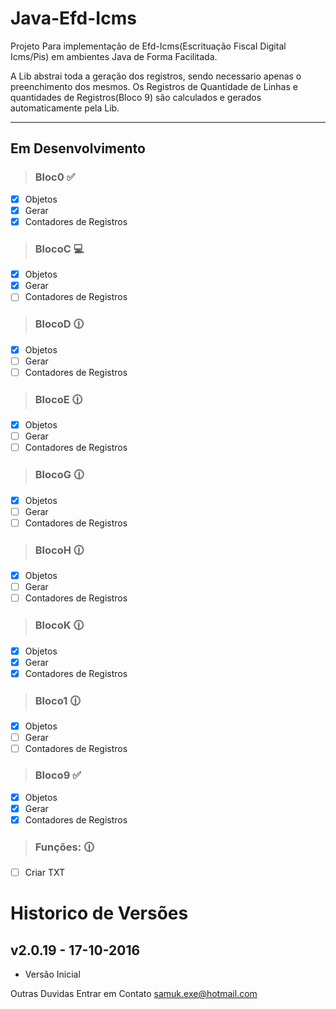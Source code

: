 # Java-Efd-Icms
Projeto Para implementação de Efd-Icms(Escrituação Fiscal Digital Icms/Pis) em ambientes Java de Forma Facilitada.

A Lib abstrai toda a geração dos registros, sendo necessario apenas o preenchimento dos mesmos.
Os Registros de Quantidade de Linhas e quantidades de Registros(Bloco 9) são calculados e gerados automaticamente pela Lib.

---

## Em Desenvolvimento

> ### Bloc0 :white_check_mark:

- [x] Objetos
- [x] Gerar
- [x] Contadores de Registros

> ### BlocoC :computer:

- [x] Objetos
- [x] Gerar
- [ ] Contadores de Registros

> ### BlocoD :clock1230:

- [x] Objetos
- [ ] Gerar
- [ ] Contadores de Registros

> ### BlocoE :clock1230:

- [x] Objetos
- [ ] Gerar
- [ ] Contadores de Registros

> ### BlocoG :clock1230:

- [x] Objetos
- [ ] Gerar
- [ ] Contadores de Registros

> ### BlocoH :clock1230:

- [x] Objetos
- [ ] Gerar
- [ ] Contadores de Registros

> ### BlocoK :clock1230:

- [x] Objetos
- [x] Gerar
- [x] Contadores de Registros

> ### Bloco1 :clock1230:

- [x] Objetos
- [ ] Gerar
- [ ] Contadores de Registros

> ### Bloco9 :white_check_mark:

- [x] Objetos
- [x] Gerar
- [x] Contadores de Registros

> ### Funções: :clock1230:
- [ ] Criar TXT

# Historico de Versões

## v2.0.19 - 17-10-2016
- Versão Inicial

Outras Duvidas Entrar em Contato samuk.exe@hotmail.com
